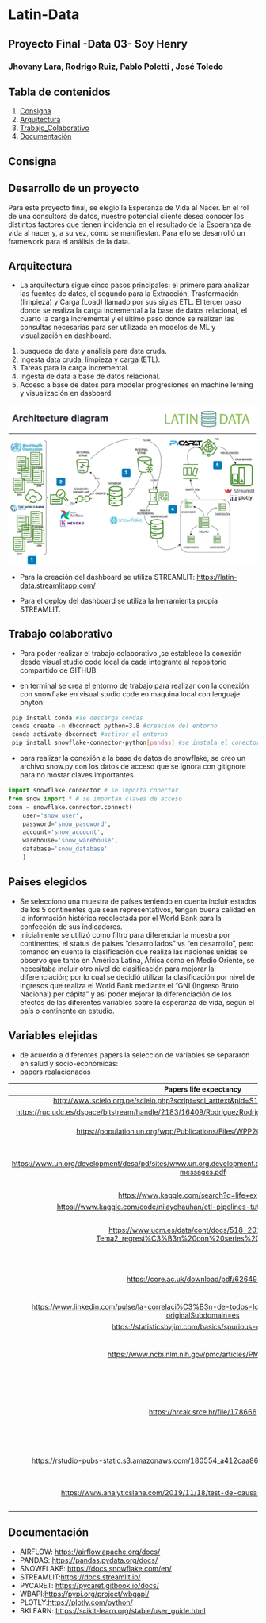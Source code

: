 # Latin-Data
## Proyecto Final -Data 03- Soy Henry
### Jhovany Lara, Rodrigo Ruiz, Pablo Poletti , José Toledo

## Tabla de contenidos
1. [Consigna](#Consigna)
2. [Arquitectura](#Arquitectura)
3. [Trabajo_Colaborativo](#Trabajo_Colaborativo)
4. [Documentación](#Documentación)

## Consigna
## Desarrollo de un proyecto

Para este proyecto final, se elegio la Esperanza de Vida al Nacer. En el rol de una consultora de datos, nuestro potencial cliente desea conocer los distintos factores que tienen incidencia en el resultado de la Esperanza de vida al nacer y, a su vez, cómo se manifiestan. Para ello se desarrolló un framework para el análisis de la data. 


## Arquitectura

- La arquitectura sigue cinco pasos principales: el primero para analizar las fuentes de datos, el segundo para la Extracción, Trasformación (limpieza) y Carga (Load) llamado por sus siglas ETL. El tercer paso donde se realiza la carga incremental a la base de datos relacional, el cuarto la carga incremental y el último paso donde se realizan las consultas necesarias para ser utilizada en modelos de ML y visualización en dashboard.

1. busqueda de data y análisis para data cruda.
2. Ingesta data cruda, limpieza y carga (ETL).
3. Tareas para la carga incremental.
4.  Ingesta de data a base de datos relacional.
5. Acceso a base de datos para modelar progresiones en machine lerning y visualización en dasboard.

<img src="/imagenes/arquitetura_bueno.jpg"/>


- Para la creación del dashboard se utiliza STREAMLIT: https://latin-data.streamlitapp.com/

- Para el deploy del dashboard se utiliza la herramienta propia STREAMLIT.

## Trabajo colaborativo

- Para poder realizar el trabajo colaborativo ,se establece la conexión desde visual studio code local da cada integrante al repositorio compartido de GITHUB.

- en terminal se crea el entorno de trabajo para realizar con la conexión con snowflake en visual studio code en maquina local con lenguaje phyton:

```bash
 pip install conda #se descarga condas
 conda create -n dbconnect python=3.8 #creacion del entorno
 conda activate dbconnect #activar el entorno
 pip install snowflake-connector-python[pandas] #se instala el conector con snowflake
```

- para realizar la conexión a la base de datos de snowflake, se creo un archivo snow.py con los datos de acceso que se ignora con gitignore para no mostar claves importantes.

```python
import snowflake.connector # se importa conector
from snow import * # se importan claves de acceso
conn = snowflake.connector.connect(
    user='snow_user',
    password='snow_pasoword',
    account='snow_account',
    warehouse='snow_warehouse',
    database='snow_database'
    )
```

## Paises elegidos

- Se selecciono una muestra de países teniendo en cuenta incluir estados de los 5 continentes que sean representativos, tengan buena calidad en la información histórica recolectada por el World Bank para la confección de sus indicadores.
-  Inicialmente se utilizó como filtro para diferenciar la muestra por continentes, el status de países “desarrollados” vs “en desarrollo”, pero tomando en cuenta la clasificación que realiza las naciones unidas se observo que tanto en América Latina, África como en Medio Oriente, se necesitaba incluir otro nivel de clasificación para mejorar la diferenciación; por lo cual se decidió utilizar la clasificación por nivel de ingresos que realiza el World Bank mediante el “GNI (Ingreso Bruto Nacional)  per cápita” y así poder mejorar la diferenciación de los efectos de las diferentes variables sobre la esperanza de vida, según el país o continente en estudio.


## Variables elejidas

- de acuerdo a diferentes papers la seleccion de variables se separaron en salud y socio-económicas:
- papers realacionados

|                                                 Papers life expectancy                                                |                                   descripción                                   |
|:---------------------------------------------------------------------------------------------------------------------:|:-------------------------------------------------------------------------------:|
| http://www.scielo.org.pe/scielo.php?script=sci_arttext&pid=S1025-55832011000400006                                    |                                                                                 |
| https://ruc.udc.es/dspace/bitstream/handle/2183/16409/RodriguezRodriguez_David_TFG_2015.pdf?sequence=2                |                                                                                 |
| https://population.un.org/wpp/Publications/Files/WPP2022_Methodology.pdf                                              |                         Metodologia UN para proyecciones                        |
| https://www.un.org/development/desa/pd/sites/www.un.org.development.desa.pd/files/undesa_pd_2022_wpp_key-messages.pdf |                   Informe UN "World Population Prospects 2022"                  |
| https://www.kaggle.com/search?q=life+expectancy                                                                       |                                      KAGGLE                                     |
| https://www.kaggle.com/code/nilaychauhan/etl-pipelines-tutorial-world-bank-datasets                                   |                                                                                 |
| https://www.ucm.es/data/cont/docs/518-2016-09-15-Tema2_regresi%C3%B3n%20con%20series%20temporales.pdf                 |                  Analizar Correlacion Espuria (como filtrarla)                  |
| https://core.ac.uk/download/pdf/6264941.pdf                                                                           |              Correlacion Espuria (como filtrarla) Con cointegracion             |
| https://www.linkedin.com/pulse/la-correlaci%C3%B3n-de-todos-los-males-valent%C3%ADn-chab/?originalSubdomain=es        |                               Correlacion Espuria                               |
| https://statisticsbyjim.com/basics/spurious-correlation/                                                              |                                                                                 |
| https://www.ncbi.nlm.nih.gov/pmc/articles/PMC6650812/                                                                 |                  A Causal Analysis of Life Expectancy at Birth.                 |
| https://hrcak.srce.hr/file/178666                                                                                     | Determinant Factors of Life Expectancy at Birth in the European Union Countries |
| https://rstudio-pubs-static.s3.amazonaws.com/180554_a412caa868c24939a873ca679d54bbde.html                             |                          8 variables a tener en cuenta                          |
| https://www.analyticslane.com/2019/11/18/test-de-causalidad-de-wiener-granger/                                        | granger causality test ejemplo en Python                                        |

## Documentación

- AIRFLOW: https://airflow.apache.org/docs/
- PANDAS: https://pandas.pydata.org/docs/
- SNOWFLAKE: https://docs.snowflake.com/en/
- STREAMLIT:https://docs.streamlit.io/
- PYCARET: https://pycaret.gitbook.io/docs/
- WBAPI:https://pypi.org/project/wbgapi/
- PLOTLY:https://plotly.com/python/
- SKLEARN: https://scikit-learn.org/stable/user_guide.html